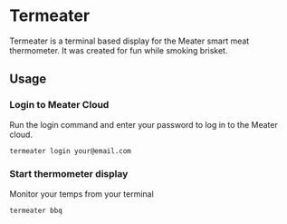 # Termeater

Termeater is a terminal based display for the Meater smart meat thermometer. It was created for fun while smoking brisket.

## Usage

### Login to Meater Cloud
Run the login command and enter your password to log in to the Meater cloud.
```sh
termeater login your@email.com
```

### Start thermometer display
Monitor your temps from your terminal
```sh
termeater bbq
```

